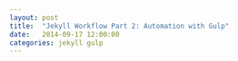 ```yaml
---
layout: post
title:  "Jekyll Workflow Part 2: Automation with Gulp"
date:   2014-09-17 12:00:00
categories: jekyll gulp
---
```

